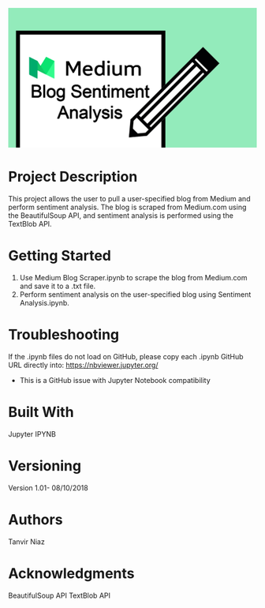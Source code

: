 ![alt text](https://github.com/tniaz/Medium-Blog-Sentiment-Analysis/blob/master/medium.png)
# Project Description

This project allows the user to pull a user-specified blog from Medium and perform sentiment analysis. The blog is scraped from Medium.com using the BeautifulSoup API, and sentiment analysis is performed using the TextBlob API.

# Getting Started

1. Use Medium Blog Scraper.ipynb to scrape the blog from Medium.com and save it to a .txt file.
2. Perform sentiment analysis on the user-specified blog using Sentiment Analysis.ipynb.


# Troubleshooting

If the .ipynb files do not load on GitHub, please copy each .ipynb GitHub URL directly into:
https://nbviewer.jupyter.org/

* This is a GitHub issue with Jupyter Notebook compatibility


# Built With

Jupyter IPYNB


# Versioning

Version 1.01- 08/10/2018


# Authors

Tanvir Niaz


# Acknowledgments

BeautifulSoup API
TextBlob API
